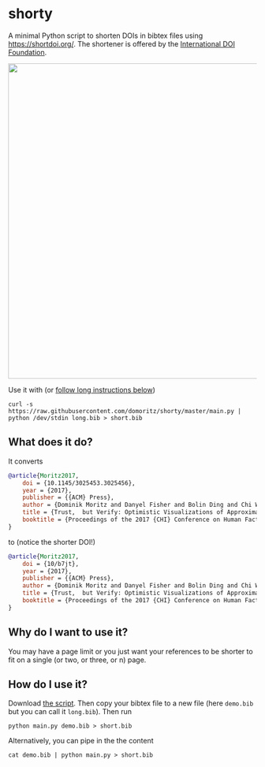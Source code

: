 # shorty

A minimal Python script to shorten DOIs in bibtex files using https://shortdoi.org/. The shortener is offered by the [International DOI Foundation](https://www.doi.org/).

<div style="text-align:center">
    <img src="images/meme.jpg" width="640"></img>
</div>

Use it with (or [follow long instructions below](#how-do-i-use-it))

```
curl -s https://raw.githubusercontent.com/domoritz/shorty/master/main.py | python /dev/stdin long.bib > short.bib
```

## What does it do?

It converts

```bib
@article{Moritz2017,
	doi = {10.1145/3025453.3025456},
	year = {2017},
	publisher = {{ACM} Press},
	author = {Dominik Moritz and Danyel Fisher and Bolin Ding and Chi Wang},
	title = {Trust,  but Verify: Optimistic Visualizations of Approximate Queries for Exploring Big Data},
	booktitle = {Proceedings of the 2017 {CHI} Conference on Human Factors in Computing Systems  - {CHI} {\textquotesingle}17}
}
```

to (notice the shorter DOI!)

```bib
@article{Moritz2017,
	doi = {10/b7jt},
	year = {2017},
	publisher = {{ACM} Press},
	author = {Dominik Moritz and Danyel Fisher and Bolin Ding and Chi Wang},
	title = {Trust,  but Verify: Optimistic Visualizations of Approximate Queries for Exploring Big Data},
	booktitle = {Proceedings of the 2017 {CHI} Conference on Human Factors in Computing Systems  - {CHI} {\textquotesingle}17}
}
```

## Why do I want to use it?

You may have a page limit or you just want your references to be shorter to fit on a single (or two, or three, or n) page. 

## How do I use it?

Download [the script](main.py). Then copy your bibtex file to a new file (here `demo.bib` but you can call it `long.bib`). Then run

```
python main.py demo.bib > short.bib
```

Alternatively, you can pipe in the the content

```
cat demo.bib | python main.py > short.bib
```
